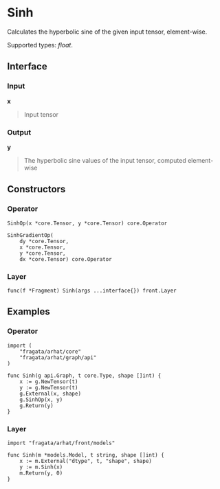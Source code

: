 
# Sinh

Calculates the hyperbolic sine of the given input tensor, element-wise.

Supported types: *float*.

## Interface

### Input

**x**

>Input tensor

### Output

**y**

>The hyperbolic sine values of the input tensor, computed element-wise

## Constructors

### Operator


```
SinhOp(x *core.Tensor, y *core.Tensor) core.Operator

SinhGradientOp(
    dy *core.Tensor,
    x *core.Tensor,
    y *core.Tensor,
    dx *core.Tensor) core.Operator
```


### Layer


```
func(f *Fragment) Sinh(args ...interface{}) front.Layer
```


## Examples

### Operator


```
import (
    "fragata/arhat/core"
    "fragata/arhat/graph/api"
)

func Sinh(g api.Graph, t core.Type, shape []int) {
    x := g.NewTensor(t)
    y := g.NewTensor(t)
    g.External(x, shape)
    g.SinhOp(x, y)
    g.Return(y)
}
```


### Layer


```
import "fragata/arhat/front/models"

func Sinh(m *models.Model, t string, shape []int) {
    x := m.External("dtype", t, "shape", shape)
    y := m.Sinh(x)
    m.Return(y, 0)
}
```

